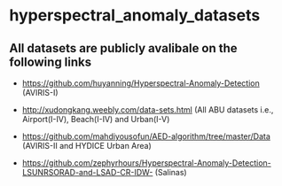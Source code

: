 # hyperspectral_anomaly_datasets

## All datasets are publicly avalibale on the following links

* https://github.com/huyanning/Hyperspectral-Anomaly-Detection (AVIRIS-I)

* http://xudongkang.weebly.com/data-sets.html (All ABU datasets i.e., Airport(I-IV), Beach(I-IV) and Urban(I-V)

* https://github.com/mahdiyousofun/AED-algorithm/tree/master/Data (AVIRIS-II and HYDICE Urban Area)

* https://github.com/zephyrhours/Hyperspectral-Anomaly-Detection-LSUNRSORAD-and-LSAD-CR-IDW- (Salinas)
